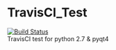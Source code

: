 # TravisCI_Test
[![Build Status](https://travis-ci.org/PyBack/TravisCI_Test.svg?branch=master)](https://travis-ci.org/PyBack/TravisCI_Test) </br>
TravisCI test for python 2.7 &amp; pyqt4
